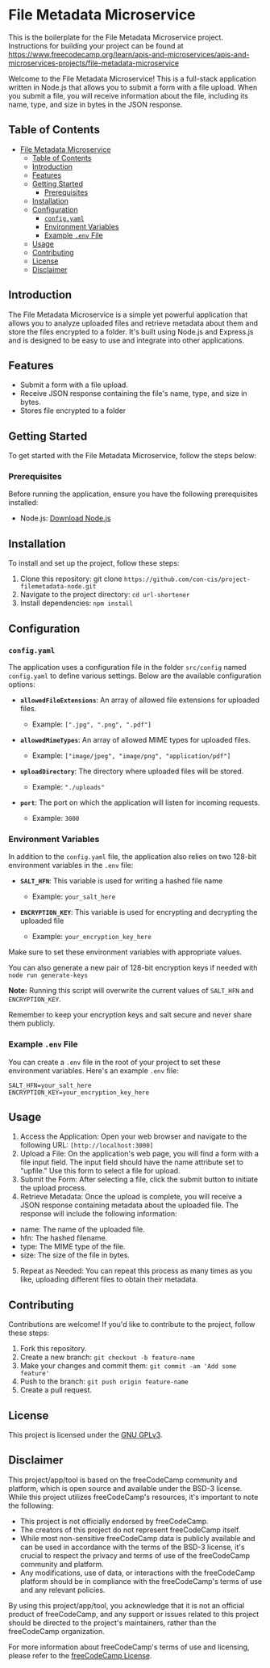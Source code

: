 # File Metadata Microservice

This is the boilerplate for the File Metadata Microservice project. Instructions for building your project can be found at https://www.freecodecamp.org/learn/apis-and-microservices/apis-and-microservices-projects/file-metadata-microservice

Welcome to the File Metadata Microservice! This is a full-stack application written in Node.js that allows you to submit a form with a file upload. When you submit a file, you will receive information about the file, including its name, type, and size in bytes in the JSON response.

## Table of Contents

- [File Metadata Microservice](#file-metadata-microservice)
  - [Table of Contents](#table-of-contents)
  - [Introduction](#introduction)
  - [Features](#features)
  - [Getting Started](#getting-started)
    - [Prerequisites](#prerequisites)
  - [Installation](#installation)
  - [Configuration](#configuration)
    - [`config.yaml`](#configyaml)
    - [Environment Variables](#environment-variables)
    - [Example `.env` File](#example-env-file)
  - [Usage](#usage)
  - [Contributing](#contributing)
  - [License](#license)
  - [Disclaimer](#disclaimer)

## Introduction

The File Metadata Microservice is a simple yet powerful application that allows you to analyze uploaded files and retrieve metadata about them and store the files encrypted to a folder. It's built using Node.js and Express.js and is designed to be easy to use and integrate into other applications.

## Features

- Submit a form with a file upload.
- Receive JSON response containing the file's name, type, and size in bytes.
- Stores file encrypted to a folder

## Getting Started

To get started with the File Metadata Microservice, follow the steps below:

### Prerequisites

Before running the application, ensure you have the following prerequisites installed:

- Node.js: [Download Node.js](https://nodejs.org/)

## Installation

To install and set up the project, follow these steps:

1. Clone this repository: 
   git clone `https://github.com/con-cis/project-filemetadata-node.git`
2. Navigate to the project directory: `cd url-shortener`
3. Install dependencies: `npm install`
   
## Configuration

### `config.yaml`

The application uses a configuration file in the folder `src/config` named `config.yaml` to define various settings. Below are the available configuration options:

- **`allowedFileExtensions`**: An array of allowed file extensions for uploaded files.
  - Example: `[".jpg", ".png", ".pdf"]`

- **`allowedMimeTypes`**: An array of allowed MIME types for uploaded files.
  - Example: `["image/jpeg", "image/png", "application/pdf"]`

- **`uploadDirectory`**: The directory where uploaded files will be stored.
  - Example: `"./uploads"`

- **`port`**: The port on which the application will listen for incoming requests.
  - Example: `3000`

### Environment Variables

In addition to the `config.yaml` file, the application also relies on two 128-bit environment variables in the `.env` file:

- **`SALT_HFN`**: This variable is used for writing a hashed file name
  - Example: `your_salt_here`

- **`ENCRYPTION_KEY`**: This variable is used for encrypting and decrypting the uploaded file
  - Example: `your_encryption_key_here`

Make sure to set these environment variables with appropriate values.

You can also generate a new pair of 128-bit encryption keys if needed with `node run generate-keys` 

**Note:** Running this script will overwrite the current values of `SALT_HFN` and `ENCRYPTION_KEY`.

Remember to keep your encryption keys and salt secure and never share them publicly.

### Example `.env` File

You can create a `.env` file in the root of your project to set these environment variables. Here's an example `.env` file:

```env
SALT_HFN=your_salt_here
ENCRYPTION_KEY=your_encryption_key_here
```

## Usage

1. Access the Application: Open your web browser and navigate to the following URL:
`[http://localhost:3000]`
2. Upload a File: On the application's web page, you will find a form with a file input field. The input field should have the name attribute set to "upfile." Use this form to select a file for upload.
3. Submit the Form: After selecting a file, click the submit button to initiate the upload process.
4. Retrieve Metadata: Once the upload is complete, you will receive a JSON response containing metadata about the uploaded file. The response will include the following information:
- name: The name of the uploaded file.
- hfn: The hashed filename.
- type: The MIME type of the file.
- size: The size of the file in bytes.
5. Repeat as Needed: You can repeat this process as many times as you like, uploading different files to obtain their metadata.

## Contributing

Contributions are welcome! If you'd like to contribute to the project, follow these steps:

1. Fork this repository.
2. Create a new branch: `git checkout -b feature-name`
3. Make your changes and commit them: `git commit -am 'Add some feature'`
4. Push to the branch: `git push origin feature-name`
5. Create a pull request.

## License

This project is licensed under the [GNU GPLv3](LICENSE).

## Disclaimer

This project/app/tool is based on the freeCodeCamp community and platform, which is open source and available under the BSD-3 license. While this project utilizes freeCodeCamp's resources, it's important to note the following:

- This project is not officially endorsed by freeCodeCamp.
- The creators of this project do not represent freeCodeCamp itself.
- While most non-sensitive freeCodeCamp data is publicly available and can be used in accordance with the terms of the BSD-3 license, it's crucial to respect the privacy and terms of use of the freeCodeCamp community and platform.
- Any modifications, use of data, or interactions with the freeCodeCamp platform should be in compliance with the freeCodeCamp's terms of use and any relevant policies.

By using this project/app/tool, you acknowledge that it is not an official product of freeCodeCamp, and any support or issues related to this project should be directed to the project's maintainers, rather than the freeCodeCamp organization.

For more information about freeCodeCamp's terms of use and licensing, please refer to the [freeCodeCamp License](https://github.com/freeCodeCamp/freeCodeCamp/blob/main/LICENSE.md).
